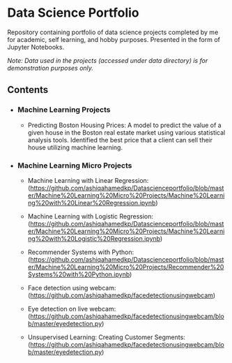 # Data Science Portfolio
Repository containing portfolio of data science projects completed by me for academic, self learning, and hobby purposes. Presented in the form of Jupyter Notebooks.

_Note: Data used in the projects (accessed under data directory) is for demonstration purposes only._

## Contents

- ### Machine Learning Projects
	- Predicting Boston Housing Prices: 
A model to predict the value of a given house in the Boston real estate market using various statistical analysis tools. Identified the best price that a client can sell their house utilizing machine learning. 	

- ### Machine Learning Micro Projects

	- Machine Learning with Linear Regression:
  (https://github.com/ashiqahamedkp/Datascienceportfolio/blob/master/Machine%20Learning%20Micro%20Projects/Machine%20Learning%20with%20Linear%20Regression.ipynb)
  
  - Machine Learning with Logistic Regression:
  (https://github.com/ashiqahamedkp/Datascienceportfolio/blob/master/Machine%20Learning%20Micro%20Projects/Machine%20Learning%20with%20Logistic%20Regression.ipynb)
  
  - Recommender Systems with Python: 
  (https://github.com/ashiqahamedkp/Datascienceportfolio/blob/master/Machine%20Learning%20Micro%20Projects/Recommender%20Systems%20with%20Python.ipynb)
  
  - Face detection using webcam:
  (https://github.com/ashiqahamedkp/facedetectionusingwebcam)
  
  - Eye detection on live webcam:
  (https://github.com/ashiqahamedkp/facedetectionusingwebcam/blob/master/eyedetection.py)
  
  - Unsupervised Learning: Creating Customer Segments:
  (https://github.com/ashiqahamedkp/facedetectionusingwebcam/blob/master/eyedetection.py)
  
